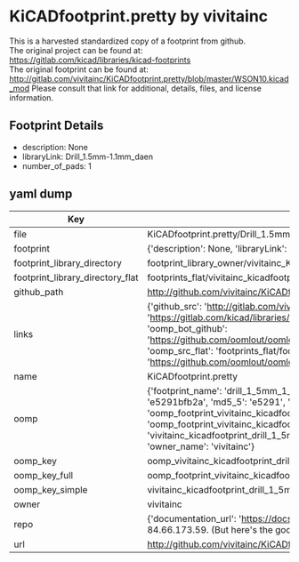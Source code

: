 # KiCADfootprint.pretty by vivitainc  
This is a harvested standardized copy of a footprint from github.  
The original project can be found at:  
https://gitlab.com/kicad/libraries/kicad-footprints  
The original footprint can be found at:
http://gitlab.com/vivitainc/KiCADfootprint.pretty/blob/master/WSON10.kicad_mod
Please consult that link for additional, details, files, and license information.  
## Footprint Details
* description: None  
* libraryLink: Drill_1.5mm-1.1mm_daen  
* number_of_pads: 1  
## yaml dump  
| Key | Value |  
| --- | --- |  
| file | KiCADfootprint.pretty/Drill_1.5mm-1.1mm_daen.kicad_mod |  
| footprint | {'description': None, 'libraryLink': 'Drill_1.5mm-1.1mm_daen', 'number_of_pads': 1} |  
| footprint_library_directory | footprint_library_owner/vivitainc_KiCADfootprint.pretty |  
| footprint_library_directory_flat | footprints_flat/vivitainc_kicadfootprint_drill_1_5mm_1_1mm_daen/working |  
| github_path | http://github.com/vivitainc/KiCADfootprint.pretty/blob/master/Drill_1.5mm-1.1mm_daen.kicad_mod |  
| links | {'github_src': 'http://gitlab.com/vivitainc/KiCADfootprint.pretty/blob/master/WSON10.kicad_mod', 'github_src_repo': 'https://gitlab.com/kicad/libraries/kicad-footprints', 'oomp_bot': 'footprints/vivitainc_kicadfootprint_drill_1_5mm_1_1mm_daen/working', 'oomp_bot_github': 'https://github.com/oomlout/oomlout_oomp_footprint_bot/tree/main/footprints/vivitainc_kicadfootprint_drill_1_5mm_1_1mm_daen/working', 'oomp_src_flat': 'footprints_flat/footprints_flat/vivitainc_kicadfootprint_drill_1_5mm_1_1mm_daen/working', 'oomp_src_flat_github': 'https://github.com/oomlout/oomlout_oomp_footprint_src/tree/main/footprints_flat/vivitainc_kicadfootprint_drill_1_5mm_1_1mm_daen/working'} |  
| name | KiCADfootprint.pretty |  
| oomp | {'footprint_name': 'drill_1_5mm_1_1mm_daen', 'library_name': 'kicadfootprint', 'md5': 'e5291bfb2addcb919939f3de536ce747', 'md5_10': 'e5291bfb2a', 'md5_5': 'e5291', 'md5_6': 'e5291b', 'oomp_key': 'oomp_vivitainc_kicadfootprint_drill_1_5mm_1_1mm_daen', 'oomp_key_extra': 'oomp_footprint_vivitainc_kicadfootprint_drill_1_5mm_1_1mm_daen', 'oomp_key_full': 'oomp_footprint_vivitainc_kicadfootprint_drill_1_5mm_1_1mm_daen_e5291b', 'oomp_key_simple': 'vivitainc_kicadfootprint_drill_1_5mm_1_1mm_daen', 'original_filename': 'KiCADfootprint.pretty/Drill_1.5mm-1.1mm_daen.kicad_mod', 'owner_name': 'vivitainc'} |  
| oomp_key | oomp_vivitainc_kicadfootprint_drill_1_5mm_1_1mm_daen |  
| oomp_key_full | oomp_footprint_vivitainc_kicadfootprint_drill_1_5mm_1_1mm_daen |  
| oomp_key_simple | vivitainc_kicadfootprint_drill_1_5mm_1_1mm_daen |  
| owner | vivitainc |  
| repo | {'documentation_url': 'https://docs.github.com/rest/overview/resources-in-the-rest-api#rate-limiting', 'message': "API rate limit exceeded for 84.66.173.59. (But here's the good news: Authenticated requests get a higher rate limit. Check out the documentation for more details.)"} |  
| url | http://github.com/vivitainc/KiCADfootprint.pretty |  

